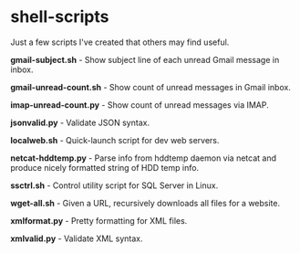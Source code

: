 # shell-scripts
Just a few scripts I've created that others may find useful.

**gmail-subject.sh** - Show subject line of each unread Gmail message in inbox.

**gmail-unread-count.sh** - Show count of unread messages in Gmail inbox.

**imap-unread-count.py** - Show count of unread messages via IMAP.

**jsonvalid.py** - Validate JSON syntax.

**localweb.sh** - Quick-launch script for dev web servers.

**netcat-hddtemp.py** - Parse info from hddtemp daemon via netcat and produce nicely formatted string of HDD temp info.

**ssctrl.sh** - Control utility script for SQL Server in Linux.

**wget-all.sh** - Given a URL, recursively downloads all files for a website.

**xmlformat.py** - Pretty formatting for XML files.

**xmlvalid.py** - Validate XML syntax.
